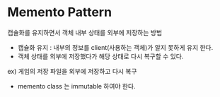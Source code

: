 # Memento Pattern

캡슐화를 유지하면서 객체 내부 상태를 외부에 저장하는 방법

- 캡슐화 유지 : 내부의 정보를 client(사용하는 객체)가 알지 못하게 유지 한다.
- 객체 상태를 외부에 저장했다가 해당 상태로 다시 복구할 수 있다.

ex) 게임의 저장 파일을 외부에 저장하고 다시 복구

- memento class 는 immutable 하여야 한다.
